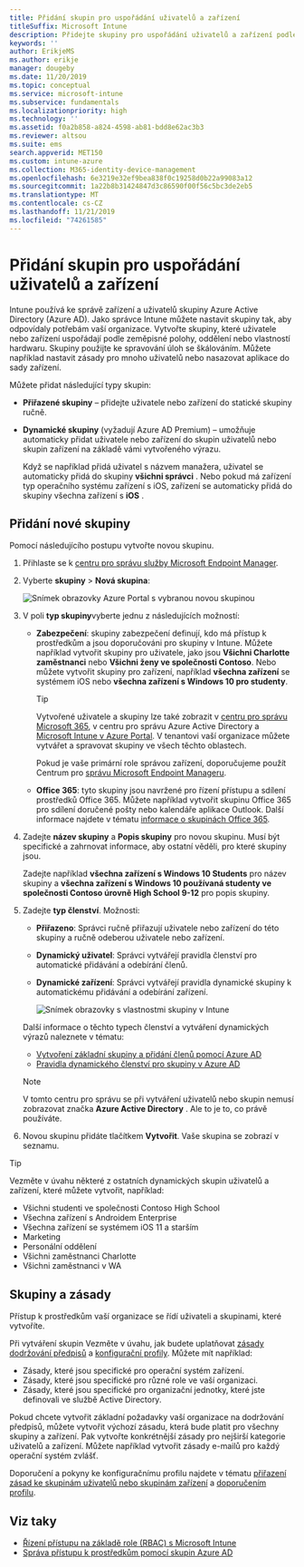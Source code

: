 ```yaml
---
title: Přidání skupin pro uspořádání uživatelů a zařízení
titleSuffix: Microsoft Intune
description: Přidejte skupiny pro uspořádání uživatelů a zařízení podle zeměpisné oblasti, oddělení a hardwarových zvláštností.
keywords: ''
author: ErikjeMS
ms.author: erikje
manager: dougeby
ms.date: 11/20/2019
ms.topic: conceptual
ms.service: microsoft-intune
ms.subservice: fundamentals
ms.localizationpriority: high
ms.technology: ''
ms.assetid: f0a2b858-a824-4598-ab81-bdd8e62ac3b3
ms.reviewer: altsou
ms.suite: ems
search.appverid: MET150
ms.custom: intune-azure
ms.collection: M365-identity-device-management
ms.openlocfilehash: 6e3219e32ef9bea838f0c19258d0b22a99083a12
ms.sourcegitcommit: 1a22b8b31424847d3c86590f00f56c5bc3de2eb5
ms.translationtype: MT
ms.contentlocale: cs-CZ
ms.lasthandoff: 11/21/2019
ms.locfileid: "74261585"
---
```

# <a name="add-groups-to-organize-users-and-devices"></a>Přidání skupin pro uspořádání uživatelů a zařízení

Intune používá ke správě zařízení a uživatelů skupiny Azure Active Directory (Azure AD). Jako správce Intune můžete nastavit skupiny tak, aby odpovídaly potřebám vaší organizace. Vytvořte skupiny, které uživatele nebo zařízení uspořádají podle zeměpisné polohy, oddělení nebo vlastností hardwaru. Skupiny použijte ke spravování úloh se škálováním. Můžete například nastavit zásady pro mnoho uživatelů nebo nasazovat aplikace do sady zařízení.

Můžete přidat následující typy skupin:

- **Přiřazené skupiny** – přidejte uživatele nebo zařízení do statické skupiny ručně. 
- **Dynamické skupiny** (vyžadují Azure AD Premium) – umožňuje automaticky přidat uživatele nebo zařízení do skupin uživatelů nebo skupin zařízení na základě vámi vytvořeného výrazu.

  Když se například přidá uživatel s názvem manažera, uživatel se automaticky přidá do skupiny **všichni správci** . Nebo pokud má zařízení typ operačního systému zařízení s iOS, zařízení se automaticky přidá do skupiny všechna zařízení s **iOS** .

## <a name="add-a-new-group"></a>Přidání nové skupiny

Pomocí následujícího postupu vytvořte novou skupinu.

1. Přihlaste se k [centru pro správu služby Microsoft Endpoint Manager](https://go.microsoft.com/fwlink/?linkid=2109431).
2. Vyberte **skupiny** > **Nová skupina**:

   ![Snímek obrazovky Azure Portal s vybranou novou skupinou](./media/groups-add/groups-add-new.png)

3. V poli **typ skupiny**vyberte jednu z následujících možností:

    - **Zabezpečení**: skupiny zabezpečení definují, kdo má přístup k prostředkům a jsou doporučováni pro skupiny v Intune. Můžete například vytvořit skupiny pro uživatele, jako jsou **Všichni Charlotte zaměstnanci** nebo **Všichni ženy ve společnosti Contoso**. Nebo můžete vytvořit skupiny pro zařízení, například **všechna zařízení** se systémem iOS nebo **všechna zařízení s Windows 10 pro studenty**.

        > [!TIP]
        > Vytvořené uživatele a skupiny lze také zobrazit v [centru pro správu Microsoft 365](https://admin.microsoft.com), v centru pro správu Azure Active Directory a [Microsoft Intune v Azure Portal](https://go.microsoft.com/fwlink/?linkid=2090973). V tenantovi vaší organizace můžete vytvářet a spravovat skupiny ve všech těchto oblastech.
        >
        > Pokud je vaše primární role správou zařízení, doporučujeme použít Centrum pro [správu Microsoft Endpoint Manageru](https://go.microsoft.com/fwlink/?linkid=2109431).

    - **Office 365**: tyto skupiny jsou navržené pro řízení přístupu a sdílení prostředků Office 365. Můžete například vytvořit skupinu Office 365 pro sdílení doručené pošty nebo kalendáře aplikace Outlook. Další informace najdete v tématu [informace o skupinách Office 365](https://support.office.com/article/learn-about-office-365-groups-b565caa1-5c40-40ef-9915-60fdb2d97fa2).

4. Zadejte **název skupiny** a **Popis skupiny** pro novou skupinu. Musí být specifické a zahrnovat informace, aby ostatní věděli, pro které skupiny jsou.

    Zadejte například **všechna zařízení s Windows 10 Students** pro název skupiny a **všechna zařízení s Windows 10 používaná studenty ve společnosti Contoso úrovně High School 9-12** pro popis skupiny.

5. Zadejte **typ členství**. Možnosti:

    - **Přiřazeno**: Správci ručně přiřazují uživatele nebo zařízení do této skupiny a ručně odeberou uživatele nebo zařízení.
    - **Dynamický uživatel**: Správci vytvářejí pravidla členství pro automatické přidávání a odebírání členů.
    - **Dynamické zařízení**: Správci vytvářejí pravidla dynamické skupiny k automatickému přidávání a odebírání zařízení.

        ![Snímek obrazovky s vlastnostmi skupiny v Intune](./media/groups-add/groups-add-properties.png)

    Další informace o těchto typech členství a vytváření dynamických výrazů naleznete v tématu:

    - [Vytvoření základní skupiny a přidání členů pomocí Azure AD](https://docs.microsoft.com/azure/active-directory/fundamentals/active-directory-groups-create-azure-portal)
    - [Pravidla dynamického členství pro skupiny v Azure AD](https://docs.microsoft.com/azure/active-directory/users-groups-roles/groups-dynamic-membership)

    > [!NOTE]
    > V tomto centru pro správu se při vytváření uživatelů nebo skupin nemusí zobrazovat značka **Azure Active Directory** . Ale to je to, co právě používáte.

6. Novou skupinu přidáte tlačítkem **Vytvořit**. Vaše skupina se zobrazí v seznamu.

> [!TIP]
> Vezměte v úvahu některé z ostatních dynamických skupin uživatelů a zařízení, které můžete vytvořit, například:
>
> - Všichni studenti ve společnosti Contoso High School
> - Všechna zařízení s Androidem Enterprise
> - Všechna zařízení se systémem iOS 11 a starším
> - Marketing
> - Personální oddělení
> - Všichni zaměstnanci Charlotte
> - Všichni zaměstnanci v WA

## <a name="groups-and-policies"></a>Skupiny a zásady

Přístup k prostředkům vaší organizace se řídí uživateli a skupinami, které vytvoříte.

Při vytváření skupin Vezměte v úvahu, jak budete uplatňovat [zásady dodržování předpisů](../protect/device-compliance-get-started.md) a [konfigurační profily](../configuration/device-profiles.md). Můžete mít například:

- Zásady, které jsou specifické pro operační systém zařízení.
- Zásady, které jsou specifické pro různé role ve vaší organizaci.
- Zásady, které jsou specifické pro organizační jednotky, které jste definovali ve službě Active Directory.

Pokud chcete vytvořit základní požadavky vaší organizace na dodržování předpisů, můžete vytvořit výchozí zásadu, která bude platit pro všechny skupiny a zařízení. Pak vytvořte konkrétnější zásady pro nejširší kategorie uživatelů a zařízení. Můžete například vytvořit zásady e-mailů pro každý operační systém zvlášť.

Doporučení a pokyny ke konfiguračnímu profilu najdete v tématu [přiřazení zásad ke skupinám uživatelů nebo skupinám zařízení](../configuration/device-profile-assign.md#user-groups-vs-device-groups) a [doporučením profilu](../configuration/device-profile-create.md#recommendations).

## <a name="see-also"></a>Viz taky

- [Řízení přístupu na základě role (RBAC) s Microsoft Intune](role-based-access-control.md)
- [Správa přístupu k prostředkům pomocí skupin Azure AD](https://docs.microsoft.com/azure/active-directory/active-directory-manage-groups)
